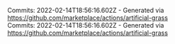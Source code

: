 Commits: 2022-02-14T18:56:16.602Z - Generated via https://github.com/marketplace/actions/artificial-grass
<br>
Commits: 2022-02-14T18:56:16.602Z - Generated via https://github.com/marketplace/actions/artificial-grass
<br>
